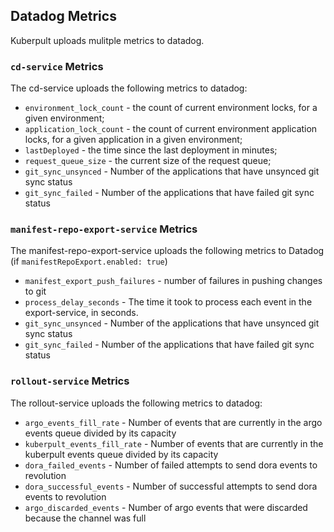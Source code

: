 ## Datadog Metrics
Kuberpult uploads mulitple metrics to datadog.

### `cd-service` Metrics
The cd-service uploads the following metrics to datadog:
* `environment_lock_count` - the count of current environment locks, for a given environment;
* `application_lock_count` - the count of current environment application locks, for a given application in a given environment;
* `lastDeployed` - the time since the last deployment in minutes;
* `request_queue_size` - the current size of the request queue;
* `git_sync_unsynced` - Number of the applications that have unsynced git sync status
* `git_sync_failed` - Number of the applications that have failed git sync status

### `manifest-repo-export-service` Metrics
The manifest-repo-export-service uploads the following metrics to Datadog (if `manifestRepoExport.enabled: true`)
* `manifest_export_push_failures` - number of failures in pushing changes to git
* `process_delay_seconds` - The time it took to process each event in the export-service, in seconds.
* `git_sync_unsynced` - Number of the applications that have unsynced git sync status
* `git_sync_failed` - Number of the applications that have failed git sync status

### `rollout-service` Metrics
The rollout-service uploads the following metrics to datadog:
* `argo_events_fill_rate` - Number of events that are currently in the argo events queue divided by its capacity
* `kuberpult_events_fill_rate` - Number of events that are currently in the kuberpult events queue divided by its capacity
* `dora_failed_events` - Number of failed attempts to send dora events to revolution
* `dora_successful_events` - Number of successful attempts to send dora events to revolution
* `argo_discarded_events` - Number of argo events that were discarded because the channel was full

